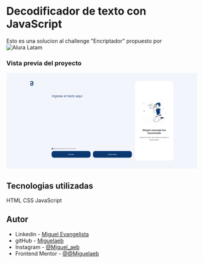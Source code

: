 # Decodificador de texto con JavaScript

Esto es una solucion al challenge "Encriptador" propuesto por ![Alura Latam](https://www.aluracursos.com/)

### Vista previa del proyecto

![previw](./design/FireShot%20Capture%20003%20-%20Document%20-%20miguelaeb.github.io.png)

## Tecnologias utilizadas

HTML
CSS
JavaScript

## Autor

- Linkedin - [Miguel Evangelista](https://www.linkedin.com/in/miguel-evangelista-8458b9150/)
- gitHub - [Miguelaeb](https://www.frontendmentor.io/profile/yourusername)
- Instagram - [@Miguel_aeb](https://www.twitter.com/yourusername)
- Frontend Mentor - [@@Miguelaeb](https://www.frontendmentor.io/profile/yourusername)
